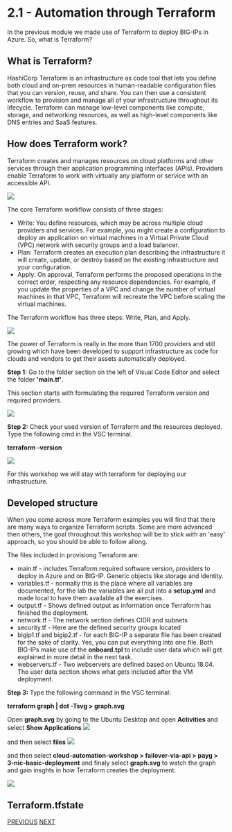 # 2.1 - Automation through Terraform

In the previous module we made use of Terraform to deploy BIG-IPs in Azure. So, what is Terraform?

## What is Terraform?
HashiCorp Terraform is an infrastructure as code tool that lets you define both cloud and on-prem resources in human-readable configuration files that you can version, reuse, and share. You can then use a consistent workflow to provision and manage all of your infrastructure throughout its lifecycle. Terraform can manage low-level components like compute, storage, and networking resources, as well as high-level components like DNS entries and SaaS features.

## How does Terraform work?

Terraform creates and manages resources on cloud platforms and other services through their application programming interfaces (APIs). Providers enable Terraform to work with virtually any platform or service with an accessible API.

![](../png/module2/task2_1_p1.png)

The core Terraform workflow consists of three stages:

* Write: You define resources, which may be across multiple cloud providers and services. For example, you might create a configuration to deploy an application on virtual machines in a Virtual Private Cloud (VPC) network with security groups and a load balancer.
* Plan: Terraform creates an execution plan describing the infrastructure it will create, update, or destroy based on the existing infrastructure and your configuration.
* Apply: On approval, Terraform performs the proposed operations in the correct order, respecting any resource dependencies. For example, if you update the properties of a VPC and change the number of virtual machines in that VPC, Terraform will recreate the VPC before scaling the virtual machines.

The Terraform workflow has three steps: Write, Plan, and Apply.

![](../png/module2/task2_1_p2.png)

The power of Terraform is really in the more than 1700 providers and still growing which have been developed to support infrastructure as code for clouds and vendors to get their assets automatically deployed.

**Step 1:** Go to the folder section on the left of Visual Code Editor and select the folder **'main.tf'**.

This section starts with formulating the required Terraform version and required providers.

![](../png/module2/task2_1_p3.png)

**Step 2:** Check your used version of Terraform and the resources deployed. Type the following cmd in the VSC terminal.

**terraform -version**

![](../png/module2/task2_1_p4.png)

For this workshop we will stay with terraform for deploying our infrastructure.

## Developed structure
When you come across more Terraform examples you will find that there are many ways to organize Terraform scripts. Some are more advanced then others, the goal throughout this workshop will be to stick with an 'easy' approach, so you should be able to follow allong. 

The files included in provisiong Terraform are:
* main.tf - includes Terraform required software version, providers to deploy in Azure and on BIG-IP. Generic objects like storage and identity.
* variables.tf - normally this is the place where all variables are documented, for the lab the variables are all put into a **setup.yml** and made local to have them available all the exercises.
* output.tf - Shows defined output as information once Terraform has finished the deployment.
* network.tf - The network section defines CIDR and subnets
* security.tf - Here are the defined security groups located
* bigip1.tf and bigip2.tf - for each BIG-IP a separate file has been created for the sake of clarity. Yes, you can put everything into one file. Both BIG-IPs make use of the **onboard.tpl** to include user data which will get explained in more detail in the next task.
* webservers.tf - Two webservers are defined based on Ubuntu 18.04. The user data section shows what gets included after the VM deployment.

**Step 3:** Type the following command in the VSC terminal:

**terraform graph | dot -Tsvg > graph.svg**

Open **graph.svg** by going to the Ubuntu Desktop and open **Activities**  and select **Show Applications** ![](../png/module2/task2_1_p5.png) 

and then select  **files** ![](../png/module2/task2_1_p6.png)

and then select **cloud-automation-workshop > failover-via-api > payg > 3-nic-basic-deployment** and finaly select **graph.svg** to watch the graph and gain insghts in how Terraform creates the deployment.

![](../png/module2/task2_1_p7.png)

## Terraform.tfstate

[PREVIOUS](../module_2/module_2.md)      [NEXT](../module_2/task2_2.md)
